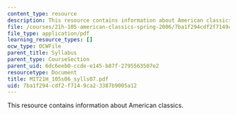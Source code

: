 ```yaml
---
content_type: resource
description: This resource contains information about American classics.
file: /courses/21h-105-american-classics-spring-2006/7ba1f294cdf2f7149ca23387b9005a12_MIT21H_105s06_sylls07.pdf
file_type: application/pdf
learning_resource_types: []
ocw_type: OCWFile
parent_title: Syllabus
parent_type: CourseSection
parent_uid: 6dc6eeb0-ccde-e145-b87f-2795563507e2
resourcetype: Document
title: MIT21H_105s06_sylls07.pdf
uid: 7ba1f294-cdf2-f714-9ca2-3387b9005a12
---
```

This resource contains information about American classics.

